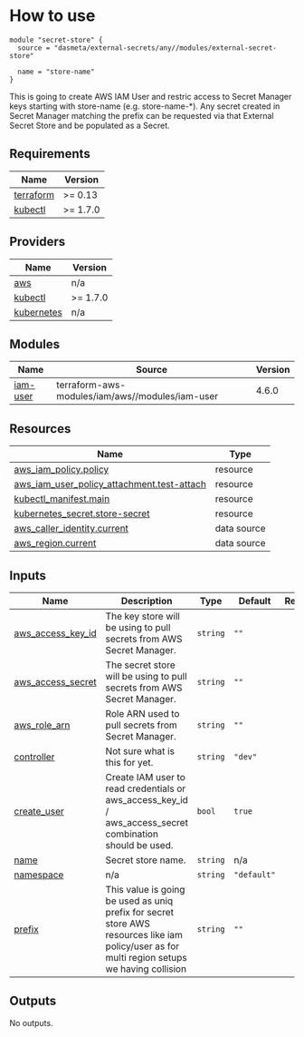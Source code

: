 # How to use

```
module "secret-store" {
  source = "dasmeta/external-secrets/any//modules/external-secret-store"

  name = "store-name"
}
```

This is going to create AWS IAM User and restric access to Secret Manager keys starting with store-name (e.g. store-name-\*).
Any secret created in Secret Manager matching the prefix can be requested via that External Secret Store and be populated as a Secret.

<!-- BEGINNING OF PRE-COMMIT-TERRAFORM DOCS HOOK -->
## Requirements

| Name | Version |
|------|---------|
| <a name="requirement_terraform"></a> [terraform](#requirement\_terraform) | >= 0.13 |
| <a name="requirement_kubectl"></a> [kubectl](#requirement\_kubectl) | >= 1.7.0 |

## Providers

| Name | Version |
|------|---------|
| <a name="provider_aws"></a> [aws](#provider\_aws) | n/a |
| <a name="provider_kubectl"></a> [kubectl](#provider\_kubectl) | >= 1.7.0 |
| <a name="provider_kubernetes"></a> [kubernetes](#provider\_kubernetes) | n/a |

## Modules

| Name | Source | Version |
|------|--------|---------|
| <a name="module_iam-user"></a> [iam-user](#module\_iam-user) | terraform-aws-modules/iam/aws//modules/iam-user | 4.6.0 |

## Resources

| Name | Type |
|------|------|
| [aws_iam_policy.policy](https://registry.terraform.io/providers/hashicorp/aws/latest/docs/resources/iam_policy) | resource |
| [aws_iam_user_policy_attachment.test-attach](https://registry.terraform.io/providers/hashicorp/aws/latest/docs/resources/iam_user_policy_attachment) | resource |
| [kubectl_manifest.main](https://registry.terraform.io/providers/gavinbunney/kubectl/latest/docs/resources/manifest) | resource |
| [kubernetes_secret.store-secret](https://registry.terraform.io/providers/hashicorp/kubernetes/latest/docs/resources/secret) | resource |
| [aws_caller_identity.current](https://registry.terraform.io/providers/hashicorp/aws/latest/docs/data-sources/caller_identity) | data source |
| [aws_region.current](https://registry.terraform.io/providers/hashicorp/aws/latest/docs/data-sources/region) | data source |

## Inputs

| Name | Description | Type | Default | Required |
|------|-------------|------|---------|:--------:|
| <a name="input_aws_access_key_id"></a> [aws\_access\_key\_id](#input\_aws\_access\_key\_id) | The key store will be using to pull secrets from AWS Secret Manager. | `string` | `""` | no |
| <a name="input_aws_access_secret"></a> [aws\_access\_secret](#input\_aws\_access\_secret) | The secret store will be using to pull secrets from AWS Secret Manager. | `string` | `""` | no |
| <a name="input_aws_role_arn"></a> [aws\_role\_arn](#input\_aws\_role\_arn) | Role ARN used to pull secrets from Secret Manager. | `string` | `""` | no |
| <a name="input_controller"></a> [controller](#input\_controller) | Not sure what is this for yet. | `string` | `"dev"` | no |
| <a name="input_create_user"></a> [create\_user](#input\_create\_user) | Create IAM user to read credentials or aws\_access\_key\_id / aws\_access\_secret combination should be used. | `bool` | `true` | no |
| <a name="input_name"></a> [name](#input\_name) | Secret store name. | `string` | n/a | yes |
| <a name="input_namespace"></a> [namespace](#input\_namespace) | n/a | `string` | `"default"` | no |
| <a name="input_prefix"></a> [prefix](#input\_prefix) | This value is going be used as uniq prefix for secret store AWS resources like iam policy/user as for multi region setups we having collision | `string` | `""` | no |

## Outputs

No outputs.
<!-- END OF PRE-COMMIT-TERRAFORM DOCS HOOK -->
